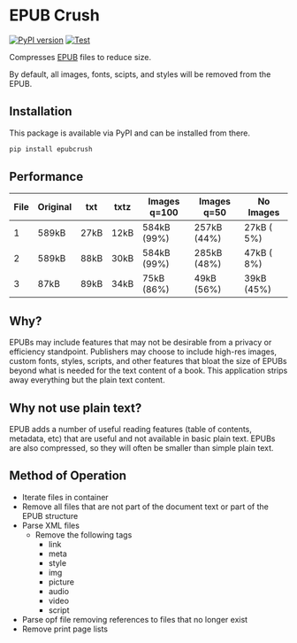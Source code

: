 EPUB Crush
==========

[![PyPI version](https://badge.fury.io/py/epubcrush.svg)](https://badge.fury.io/py/epubcrush)
[![Test](https://github.com/jncraton/epubcrush/actions/workflows/build.yml/badge.svg)](https://github.com/jncraton/epubcrush/actions/workflows/build.yml)

Compresses [EPUB](https://en.wikipedia.org/wiki/EPUB) files to reduce size.

By default, all images, fonts, scipts, and styles will be removed from the EPUB.

Installation
------------

This package is available via PyPI and can be installed from there.

```sh
pip install epubcrush
```

Performance
-----------

| File | Original |  txt  | txtz  | Images q=100 | Images q=50  |  No Images   |
| ---- | -------- | ----- | ----- | ------------ | ------------ | ------------ |
|    1 |    589kB |  27kB |  12kB |  584kB (99%) |  257kB (44%) |   27kB ( 5%) |
|    2 |    589kB |  88kB |  30kB |  584kB (99%) |  285kB (48%) |   47kB ( 8%) |
|    3 |     87kB |  89kB |  34kB |   75kB (86%) |   49kB (56%) |   39kB (45%) |

Why?
-----

EPUBs may include features that may not be desirable from a privacy or efficiency standpoint. Publishers may choose to include high-res images, custom fonts, styles, scripts, and other features that bloat the size of EPUBs beyond what is needed for the text content of a book. This application strips away everything but the plain text content.

Why not use plain text?
-----------------------

EPUB adds a number of useful reading features (table of contents, metadata, etc) that are useful and not available in basic plain text. EPUBs are also compressed, so they will often be smaller than simple plain text.

Method of Operation
-------------------

- Iterate files in container
- Remove all files that are not part of the document text or part of the EPUB structure
- Parse XML files
  - Remove the following tags
    - link
    - meta
    - style
    - img
    - picture
    - audio
    - video
    - script
- Parse opf file removing references to files that no longer exist
- Remove print page lists
